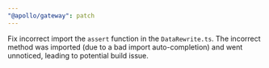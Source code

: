 ```yaml
---
"@apollo/gateway": patch
---
```


Fix incorrect import the `assert` function in the `DataRewrite.ts`. The incorrect method was imported (due to a bad
import auto-completion) and went unnoticed, leading to potential build issue.
  